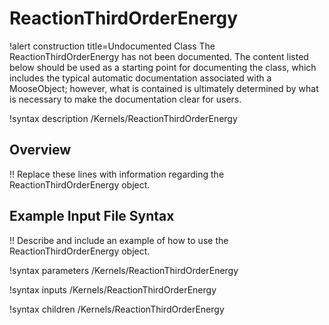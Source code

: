 # ReactionThirdOrderEnergy

!alert construction title=Undocumented Class
The ReactionThirdOrderEnergy has not been documented. The content listed below should be used as a starting point for
documenting the class, which includes the typical automatic documentation associated with a
MooseObject; however, what is contained is ultimately determined by what is necessary to make the
documentation clear for users.

!syntax description /Kernels/ReactionThirdOrderEnergy

## Overview

!! Replace these lines with information regarding the ReactionThirdOrderEnergy object.

## Example Input File Syntax

!! Describe and include an example of how to use the ReactionThirdOrderEnergy object.

!syntax parameters /Kernels/ReactionThirdOrderEnergy

!syntax inputs /Kernels/ReactionThirdOrderEnergy

!syntax children /Kernels/ReactionThirdOrderEnergy
